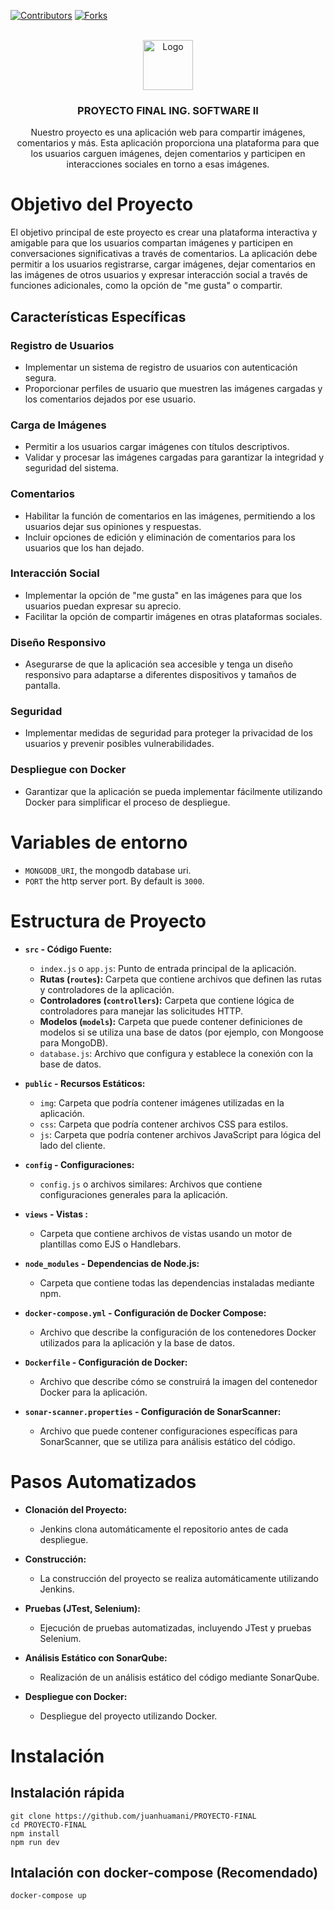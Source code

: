 <a name="readme-top"></a>
[![Contributors][contributors-shield]][contributors-url]
[![Forks][forks-shield]][forks-url]

<br />
<div align="center">
  <a href="https://github.com/juanhuamani/PROYECTO-FINAL">
    <img src="src/public/img/imgshare-logo.png" alt="Logo" width="80" height="80">
  </a>

  <h3 align="center">PROYECTO FINAL ING. SOFTWARE II</h3>

  <p align="center">
    Nuestro proyecto es una aplicación web para compartir imágenes, comentarios y más.  Esta aplicación proporciona una plataforma para que los usuarios carguen imágenes, dejen comentarios y participen en interacciones sociales en torno a esas imágenes.
    <br />
  </p>
</div>

# Objetivo del Proyecto
El objetivo principal de este proyecto es crear una plataforma interactiva y amigable para que los usuarios compartan imágenes y participen en conversaciones significativas a través de comentarios. La aplicación debe permitir a los usuarios registrarse, cargar imágenes, dejar comentarios en las imágenes de otros usuarios y expresar interacción social a través de funciones adicionales, como la opción de "me gusta" o compartir.

## Características Específicas

### Registro de Usuarios

- Implementar un sistema de registro de usuarios con autenticación segura.
- Proporcionar perfiles de usuario que muestren las imágenes cargadas y los comentarios dejados por ese usuario.

### Carga de Imágenes

- Permitir a los usuarios cargar imágenes con títulos descriptivos.
- Validar y procesar las imágenes cargadas para garantizar la integridad y seguridad del sistema.

### Comentarios

- Habilitar la función de comentarios en las imágenes, permitiendo a los usuarios dejar sus opiniones y respuestas.
- Incluir opciones de edición y eliminación de comentarios para los usuarios que los han dejado.

### Interacción Social

- Implementar la opción de "me gusta" en las imágenes para que los usuarios puedan expresar su aprecio.
- Facilitar la opción de compartir imágenes en otras plataformas sociales.

### Diseño Responsivo

- Asegurarse de que la aplicación sea accesible y tenga un diseño responsivo para adaptarse a diferentes dispositivos y tamaños de pantalla.

### Seguridad

- Implementar medidas de seguridad para proteger la privacidad de los usuarios y prevenir posibles vulnerabilidades.

### Despliegue con Docker

- Garantizar que la aplicación se pueda implementar fácilmente utilizando Docker para simplificar el proceso de despliegue.

# Variables de entorno

- `MONGODB_URI`, the mongodb database uri.
- `PORT` the http server port. By default is `3000`.



# Estructura de Proyecto

- **`src` - Código Fuente:**
  - `index.js` o `app.js`: Punto de entrada principal de la aplicación.
  - **Rutas (`routes`):** Carpeta que contiene archivos que definen las rutas y controladores de la aplicación.
  - **Controladores (`controllers`):** Carpeta que contiene lógica de controladores para manejar las solicitudes HTTP.
  - **Modelos (`models`):** Carpeta que puede contener definiciones de modelos si se utiliza una base de datos (por ejemplo, con Mongoose para MongoDB).
  - `database.js`: Archivo que configura y establece la conexión con la base de datos.

- **`public` - Recursos Estáticos:**
  - `img`: Carpeta que podría contener imágenes utilizadas en la aplicación.
  - `css`: Carpeta que podría contener archivos CSS para estilos.
  - `js`: Carpeta que podría contener archivos JavaScript para lógica del lado del cliente.

- **`config` - Configuraciones:**
  - `config.js` o archivos similares: Archivos que contiene configuraciones generales para la aplicación.

- **`views` - Vistas :**
  - Carpeta que contiene archivos de vistas usando un motor de plantillas como EJS o Handlebars.

- **`node_modules` - Dependencias de Node.js:**
  - Carpeta que contiene todas las dependencias instaladas mediante npm.

- **`docker-compose.yml` - Configuración de Docker Compose:**
  - Archivo que describe la configuración de los contenedores Docker utilizados para la aplicación y la base de datos.

- **`Dockerfile` - Configuración de Docker:**
  - Archivo que describe cómo se construirá la imagen del contenedor Docker para la aplicación.

- **`sonar-scanner.properties` - Configuración de SonarScanner:**
  - Archivo que puede contener configuraciones específicas para SonarScanner, que se utiliza para análisis estático del código.
    
# Pasos Automatizados

- **Clonación del Proyecto:**
   - Jenkins clona automáticamente el repositorio antes de cada despliegue.

- **Construcción:**
   - La construcción del proyecto se realiza automáticamente utilizando Jenkins.

- **Pruebas (JTest, Selenium):**
   - Ejecución de pruebas automatizadas, incluyendo JTest y pruebas Selenium.

- **Análisis Estático con SonarQube:**
   - Realización de un análisis estático del código mediante SonarQube.

- **Despliegue con Docker:**
   - Despliegue del proyecto utilizando Docker.
     
# Instalación

## Instalación rápida

```
git clone https://github.com/juanhuamani/PROYECTO-FINAL
cd PROYECTO-FINAL
npm install
npm run dev
```

## Intalación con docker-compose (Recomendado)

```
docker-compose up
```

<!-- MARKDOWN LINKS & IMAGES -->
<!-- https://www.markdownguide.org/basic-syntax/#reference-style-links -->
[contributors-shield]: https://img.shields.io/github/contributors/othneildrew/Best-README-Template.svg?style=for-the-badge
[contributors-url]: https://github.com/juanhuamani/PROYECTO-FINAL/graphs/contributors
[forks-shield]: https://img.shields.io/github/forks/othneildrew/Best-README-Template.svg?style=for-the-badge
[forks-url]: https://github.com/juanhuamani/PROYECTO-FINAL/network/members


[product-screenshot]: images/screenshot.png
[Next.js]: https://img.shields.io/badge/next.js-000000?style=for-the-badge&logo=nextdotjs&logoColor=white
[Next-url]: https://nextjs.org/
[React.js]: https://img.shields.io/badge/React-20232A?style=for-the-badge&logo=react&logoColor=61DAFB
[React-url]: https://reactjs.org/
[Vue.js]: https://img.shields.io/badge/Vue.js-35495E?style=for-the-badge&logo=vuedotjs&logoColor=4FC08D
[Vue-url]: https://vuejs.org/
[Angular.io]: https://img.shields.io/badge/Angular-DD0031?style=for-the-badge&logo=angular&logoColor=white
[Angular-url]: https://angular.io/
[Svelte.dev]: https://img.shields.io/badge/Svelte-4A4A55?style=for-the-badge&logo=svelte&logoColor=FF3E00
[Svelte-url]: https://svelte.dev/
[Laravel.com]: https://img.shields.io/badge/Laravel-FF2D20?style=for-the-badge&logo=laravel&logoColor=white
[Laravel-url]: https://laravel.com
[Bootstrap.com]: https://img.shields.io/badge/Bootstrap-563D7C?style=for-the-badge&logo=bootstrap&logoColor=white
[Bootstrap-url]: https://getbootstrap.com
[JQuery.com]: https://img.shields.io/badge/jQuery-0769AD?style=for-the-badge&logo=jquery&logoColor=white
[JQuery-url]: https://jquery.com 
